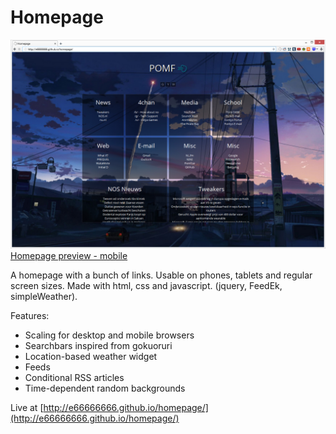 Homepage
=================

![alt tag](screenshots/preview2.png "Homepage preview - desktop")
[Homepage preview - mobile](screenshots/phone_preview2.png)

A homepage with a bunch of links. Usable on phones, tablets and regular screen sizes. Made with html, css and javascript. (jquery, FeedEk, simpleWeather).

Features:
* Scaling for desktop and mobile browsers
* Searchbars inspired from gokuoruri
* Location-based weather widget
* Feeds
* Conditional RSS articles
* Time-dependent random backgrounds

Live at [http://e66666666.github.io/homepage/](http://e66666666.github.io/homepage/)